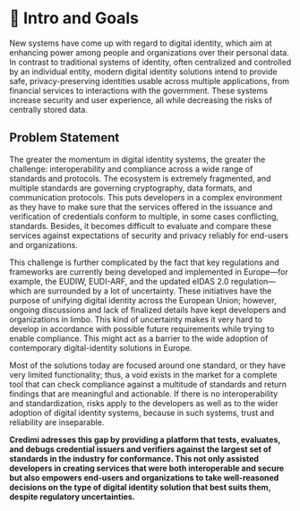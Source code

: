 <!--
SPDX-FileCopyrightText: 2024 Puria Nafisi Azizi
SPDX-FileCopyrightText: 2024 Puria Nafisi Azizi 
SPDX-FileCopyrightText: 2024 The Forkbomb Company

SPDX-License-Identifier: CC-BY-NC-SA-4.0
-->

# 🎯 Intro and Goals

New systems have come up with regard to digital identity, which aim at enhancing power among people and organizations over their personal data. In contrast to traditional systems of identity, often centralized and controlled by an individual entity, modern digital identity solutions intend to provide safe, privacy-preserving identities usable across multiple applications, from financial services to interactions with the government. These systems increase security and user experience, all while decreasing the risks of centrally stored data.

## Problem Statement

The greater the momentum in digital identity systems, the greater the challenge: interoperability and compliance across a wide range of standards and protocols. The ecosystem is extremely fragmented, and multiple standards are governing cryptography, data formats, and communication protocols. This puts developers in a complex environment as they have to make sure that the services offered in the issuance and verification of credentials conform to multiple, in some cases conflicting, standards. Besides, it becomes difficult to evaluate and compare these services against expectations of security and privacy reliably for end-users and organizations.

This challenge is further complicated by the fact that key regulations and frameworks are currently being developed and implemented in Europe—for example, the EUDIW, EUDI-ARF, and the updated eIDAS 2.0 regulation—which are surrounded by a lot of uncertainty. These initiatives have the purpose of unifying digital identity across the European Union; however, ongoing discussions and lack of finalized details have kept developers and organizations in limbo. This kind of uncertainty makes it very hard to develop in accordance with possible future requirements while trying to enable compliance. This might act as a barrier to the wide adoption of contemporary digital-identity solutions in Europe.

Most of the solutions today are focused around one standard, or they have very limited functionality; thus, a void exists in the market for a complete tool that can check compliance against a multitude of standards and return findings that are meaningful and actionable. If there is no interoperability and standardization, risks apply to the developers as well as to the wider adoption of digital identity systems, because in such systems, trust and reliability are inseparable.

**Credimi adresses this gap by providing a platform that tests, evaluates, and debugs credential issuers and verifiers against the largest set of standards in the industry for conformance. This not only assisted developers in creating services that were both interoperable and secure but also empowers end-users and organizations to take well-reasoned decisions on the type of digital identity solution that best suits them, despite regulatory uncertainties.**
